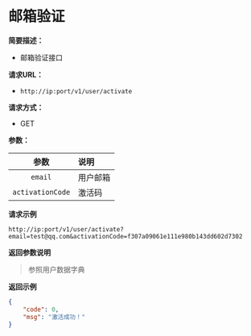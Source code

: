 # 邮箱验证

**简要描述：** 

- 邮箱验证接口

**请求URL：** 
- ` http://ip:port/v1/user/activate `
  
**请求方式：**
- GET 

**参数：** 

| 参数 | 说明 |
| :---: | :--- |
| `email` | 用户邮箱 | 
| `activationCode` | 激活码 | 

 **请求示例**

` http://ip:port/v1/user/activate?email=test@qq.com&activationCode=f307a09061e111e980b143dd602d7302 `

 **返回参数说明** 

> 参照用户数据字典

 **返回示例**
```json
{
    "code": 0,
    "msg": "激活成功！"
}
```